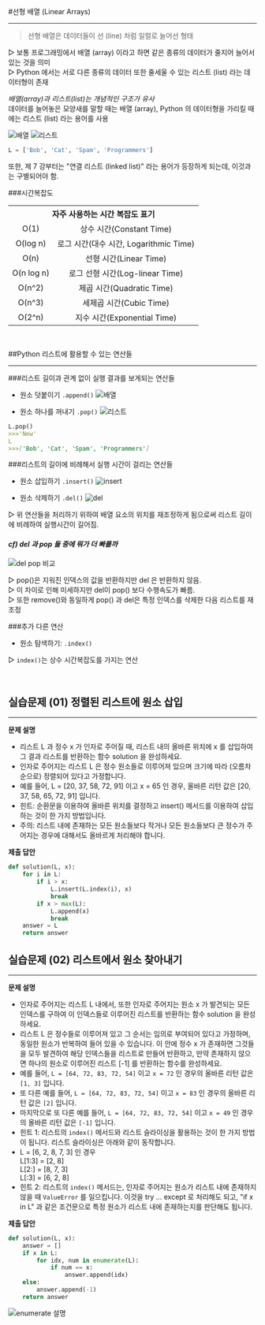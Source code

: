 #선형 배열 (Linear Arrays)
___
> 선형 배열은 데이터들이 선 (line) 처럼 일렬로 늘어선 형태<br>

▷ 보통 프로그래밍에서 배열 (array) 이라고 하면 같은 종류의 데이터가 줄지어 늘어서 있는 것을 의미<br>
▷ Python 에서는 서로 다른 종류의 데이터 또한 줄세울 수 있는 리스트 (list) 라는 데이터형이 존재<br>

*배열(array)과 리스트(list)는 개념적인 구조가 유사*<br>
데이터를 늘어놓은 모양새를 말할 때는 배열 (array), Python 의 데이터형을 가리킬 때에는 리스트 (list) 라는 용어를 사용

![배열](./img/Lect02/2-1.png)
![리스트](./img/Lect02/2-2.png)

```python
L = ['Bob', 'Cat', 'Spam', 'Programmers']
```

또한, 제 7 강부터는 "연결 리스트 (linked list)" 라는 용어가 등장하게 되는데, 이것과는 구별되어야 함.


###시간복잡도
<table>
  <tr>
    <th colspan="2" align="center" style="bold">자주 사용하는 시간 복잡도 표기</th>
  </tr>
  <tr>
    <td align="center">O(1)</td>
    <td align="center">상수 시간(Constant Time)</td>
  </tr>
  <tr>
    <td align="center">O(log n)</td>
    <td align="center">로그 시간(대수 시간, Logarithmic Time)</td>
  </tr>
  <tr>
    <td align="center">O(n)</td>
    <td align="center">선형 시간(Linear Time)</td>
  </tr>
  <tr>
    <td align="center">O(n log n)</td>
    <td align="center">로그 선형 시간(Log-linear Time)</td>
  </tr>
  <tr>
    <td align="center">O(n^2)</td>
    <td align="center">제곱 시간(Quadratic Time)</td>
  </tr>
  <tr>
    <td align="center">O(n^3)</td>
    <td align="center">세제곱 시간(Cubic Time)</td>
  </tr>
  <tr>
    <td align="center">O(2^n)</td>
    <td align="center">지수 시간(Exponential Time)</td>
  </tr>
</table>

<br>

##Python 리스트에 활용할 수 있는 연산들
___
###리스트 길이과 관계 없이 실행 결과를 보게되는 연산들
- 원소 덧붙이기 `.append()`
![배열](./img/Lect02/2-3.png)

- 원소 하나를 꺼내기 `.pop()`
![리스트](./img/Lect02/2-4.png)
```markdown
L.pop()
>>>'New'
L
>>>['Bob', 'Cat', 'Spam', 'Programmers']
```

###리스트의 길이에 비례해서 실행 시간이 걸리는 연산들
- 원소 삽입하기 `.insert()`
![insert](./img/Lect02/2-5.png)

- 원소 삭제하기 `.del()`
![del](./img/Lect02/2-6.png)

▷ 위 연산들을 처리하기 위하여 배열 요소의 위치를 재조정하게 됨으로써 리스트 길이에 비례하여 실행시간이 길어짐.

#### *cf) del 과 pop 둘 중에 뭐가 더 빠를까*
![del pop 비교](./img/Lect02/2-7.png)

▷ pop()은 지워진 인덱스의 값을 반환하지만 del 은 반환하지 않음.<br>
▷ 이 차이로 인해 미세하지만 del이 pop() 보다 수행속도가 빠름.<br>
▷ 또한 remove()와 동일하게 pop() 과 del은 특정 인덱스를 삭제한 다음 리스트를 재조정



###추가 다른 연산
- 원소 탐색하기: `.index()`

▷ `index()`는 상수 시간복잡도를 가지는 연산

<br>

## 실습문제 (01) 정렬된 리스트에 원소 삽입
___
**문제 설명**<br>
- 리스트 L 과 정수 x 가 인자로 주어질 때, 리스트 내의 올바른 위치에 x 를 삽입하여 그 결과 리스트를 반환하는 함수 solution 을 완성하세요.
- 인자로 주어지는 리스트 L 은 정수 원소들로 이루어져 있으며 크기에 따라 (오름차순으로) 정렬되어 있다고 가정합니다.
- 예를 들어, L = [20, 37, 58, 72, 91] 이고 x = 65 인 경우, 올바른 리턴 값은 [20, 37, 58, 65, 72, 91] 입니다.
- 힌트: 순환문을 이용하여 올바른 위치를 결정하고 insert() 메서드를 이용하여 삽입하는 것이 한 가지 방법입니다.
- 주의: 리스트 내에 존재하는 모든 원소들보다 작거나 모든 원소들보다 큰 정수가 주어지는 경우에 대해서도 올바르게 처리해야 합니다.

**제출 답안**<br>
```python
def solution(L, x):
    for i in L:
        if i > x:
            L.insert(L.index(i), x)
            break
        if x > max(L):
            L.append(x)
            break
    answer = L
    return answer
```

## 실습문제 (02) 리스트에서 원소 찾아내기
___
**문제 설명**<br>
- 인자로 주어지는 리스트 L 내에서, 또한 인자로 주어지는 원소 x 가 발견되는 모든 인덱스를 구하여 이 인덱스들로 이루어진 리스트를 반환하는 함수 solution 을 완성하세요.
- 리스트 L 은 정수들로 이루어져 있고 그 순서는 임의로 부여되어 있다고 가정하며, 동일한 원소가 반복하여 들어 있을 수 있습니다. 이 안에 정수 x 가 존재하면 그것들을 모두 발견하여 해당 인덱스들을 리스트로 만들어 반환하고, 만약 존재하지 않으면 하나의 원소로 이루어진 리스트 [-1] 를 반환하는 함수를 완성하세요.
- 예를 들어, `L = [64, 72, 83, 72, 54]` 이고 `x = 72` 인 경우의 올바른 리턴 값은 `[1, 3]` 입니다.
- 또 다른 예를 들어, `L = [64, 72, 83, 72, 54]` 이고 `x = 83` 인 경우의 올바른 리턴 값은 `[2]` 입니다.
- 마지막으로 또 다른 예를 들어, `L = [64, 72, 83, 72, 54]` 이고 `x = 49` 인 경우의 올바른 리턴 값은 `[-1]` 입니다.
- 힌트 1: 리스트의 `index()` 메서드와 리스트 슬라이싱을 활용하는 것이 한 가지 방법이 됩니다. 리스트 슬라이싱은 아래와 같이 동작합니다.
- L = [6, 2, 8, 7, 3] 인 경우<br>
L[1:3] = [2, 8]<br>
L[2:] = [8, 7, 3]<br>
L[:3] = [6, 2, 8]<br>
- 힌트 2: 리스트의 `index()` 메서드는, 인자로 주어지는 원소가 리스트 내에 존재하지 않을 때 `ValueError` 를 일으킵니다. 이것을 try ... except 로 처리해도 되고, "if x in L" 과 같은 조건문으로 특정 원소가 리스트 내에 존재하는지를 판단해도 됩니다.

**제출 답안**<br>
```python
def solution(L, x):
    answer = []
    if x in L:
        for idx, num in enumerate(L):
            if num == x:
                answer.append(idx)
    else:
        answer.append(-1)
    return answer
```

![enumerate 설명](./img/Lect02/2-8.png)